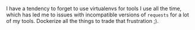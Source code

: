 I have a tendency to forget to use virtualenvs for tools I use all the time, which has led me to issues with incompatible versions of `requests` for a lot of my tools. Dockerize all the things to trade that frustration ;).
